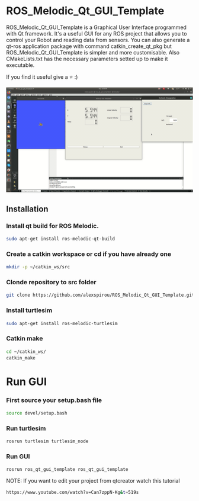 # ROS_Melodic_Qt_GUI_Template
ROS_Melodic_Qt_GUI_Template is a Graphical User Interface programmed with Qt framework. It's a useful GUI for any ROS project that allows you to control your Robot and reading data from sensors. You can also generate a qt-ros application package with command catkin_create_qt_pkg but ROS_Melodic_Qt_GUI_Template is simpler and more customisable. Also CMakeLists.txt has the necessary parameters setted up to make it executable.

If you find it useful give a :star: :)

![](/resources/gui.gif)


## Installation
### Install qt build for ROS Melodic.
```bash
sudo apt-get install ros-melodic-qt-build
```
### Create a catkin workspace or cd if you have already one
```bash
mkdir -p ~/catkin_ws/src
```
### Clonde repository to src folder
```bash
git clone https://github.com/alexspirou/ROS_Melodic_Qt_GUI_Template.git
```
### Install turtlesim
```bash
sudo apt-get install ros-melodic-turtlesim
```
### Catkin make
```bash
cd ~/catkin_ws/
catkin_make
```


# Run GUI
### First source your setup.bash file
```bash
source devel/setup.bash
```
### Run turtlesim
```bash
rosrun turtlesim turtlesim_node
```
### Run GUI 
```bash
rosrun ros_qt_gui_template ros_qt_gui_template 
```

NOTE: If you want to edit your project from qtcreator watch this tutorial
```bash
https://www.youtube.com/watch?v=Can7zppN-Kg&t=519s
```
